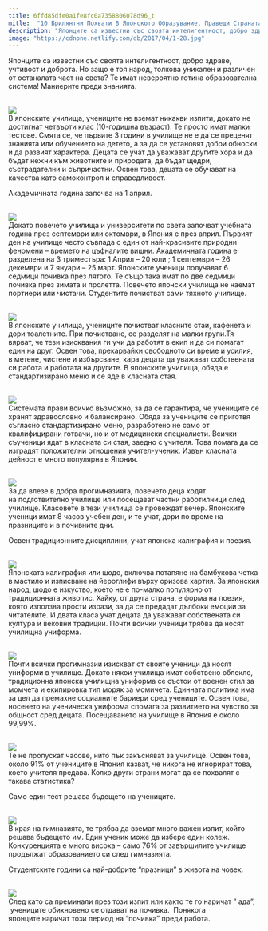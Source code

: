 ```yaml
---
title: 6ffd85dfe0a1fe8fc0a7358806078d96_t
mitle:  "10 Брилянтни Похвати В Японското Образувание, Правещи Страната Световен Лидер!"
description: "Японците са известни със своята интелигентност, добро здраве, учтивост и доброта. Но защо е тоя народ, толкова уникален и различен от останалата част на света? Те им"
image: "https://cdnone.netlify.com/db/2017/04/1-28.jpg"
---
```


 <p>Японците са известни със своята интелигентност, добро здраве, учтивост и доброта. Но защо е тоя народ, толкова уникален и различен от останалата част на света? Те имат невероятно готина образователна система! Маниерите преди знанията.</p>      <p> <br/><img src="https://cdnone.netlify.com/db/2017/04/1-28.jpg"/><br/> В японските училища, учениците не вземат никакви изпити, докато не достигнат четвърти клас (10-годишна възраст). Те просто имат малки тестове. Смята се, че първите 3 години в училище не е да се преценят знанията или обучението на детето, а за да се установят добри обноски и да развият характера. Децата се учат да уважават другите хора и да бъдат нежни към животните и природата, да бъдат щедри, състрадателни и съпричастни. Освен това, децата се обучават на качества като самоконтрол и справедливост.</p> <p> Академичната година започва на 1 април.</p> <p> <br/><img src="https://cdnone.netlify.com/db/2017/04/2-26.jpg"/><br/> Докато повечето училища и университети по света започват учебната година през септември или октомври, в Япония е през април. Първият ден на училище често съвпада с един от най-красивите природни феномени – времето на цъфналите вишни. Академичната година е разделена на 3 триместъра: 1 Април – 20 юли ; 1 септември – 26 декември и 7 януари – 25.март. Японските ученици получават 6 седмици почивка през лятото. Те също така имат по две седмици почивка през зимата и пролетта. Повечето японски училища не наемат портиери или чистачи. Студентите почистват сами тяхното училище.</p>      <p> <br/><img src="https://cdnone.netlify.com/db/2017/04/3-26.jpg"/><br/> В японските училища, учениците почистват класните стаи, кафенета и дори тоалетните. При почистване, се разделят на малки групи.Тя вярват, че тези изисквания ги учи да работят в екип и да си помагат един на друг. Освен това, прекарвайки свободното си време и усилия, в метене, чистене и избърсване, кара децата да уважават собствената си работа и работата на другите. В японските училища, обяда е стандартизирано меню и се яде в класната стая.</p> <p> <br/><img src="https://cdnone.netlify.com/db/2017/04/4-25.jpg"/><br/> Системата прави всичко възможно, за да се гарантира, че учениците се хранят здравословно и балансирано. Обяда за учениците се приготвя съгласно стандартизирано меню, разработено не само от квалифицирани готвачи, но и от медицински специалисти. Всички съученици ядат в класната си стая, заедно с учителя. Това помага да се изградят положителни отношения учител-ученик. Извън класната дейност е много популярна в Япония.</p> <p> <br/><img src="https://cdnone.netlify.com/db/2017/04/5-23.jpg"/><br/> За да влезе в добра прогимназията, повечето деца ходят на подготвително училище или посещават частни работилници след училище. Класовете в тези училища се провеждат вечер. Японските ученици имат 8 часов учебен ден, и те учат, дори по време на празниците и в почивните дни.</p> <p> Освен традиционните дисциплини, учат японска калиграфия и поезия.</p>      <p> <br/><img src="https://cdnone.netlify.com/db/2017/04/6-23.jpg"/><br/> Японската калиграфия или шодо, включва потапяне на бамбукова четка в мастило и изписване на йероглифи върху оризова хартия. За японския народ, шодо е изкуство, което не е по-малко популярно от традиционната живопис. Хайку, от друга страна, е форма на поезия, която използва прости изрази, за да се предадат дълбоки емоции за читателите. И двата класа учат децата да уважават собствената си култура и вековни традиции. Почти всички ученици трябва да носят училищна униформа.</p> <p> <br/><img src="https://cdnone.netlify.com/db/2017/04/7-23.jpg"/><br/> Почти всички прогимназии изискват от своите ученици да носят униформи в училище. Докато някои училища имат собствено облекло, традиционна японска училищна униформа се състои от военен стил за момчета и екипировка тип моряк за момичета. Единната политика има за цел да премахне социалните бариери сред учениците. Освен това, носенето на ученическа униформа спомага за развитието на чувство за общност сред децата. Посещаването на училище в Япония е около 99,99%.</p> <p> <br/><img src="https://cdnone.netlify.com/db/2017/04/8-23.jpg"/><br/> Те не пропускат часове, нито пък закъсняват за училище. Освен това, около 91% от учениците в Япония казват, че никога не игнорират това, което учителя предава. Колко други страни могат да се похвалят с такава статистика?</p> <p>Само един тест решава бъдещето на учениците.</p> <p> <br/><img src="https://cdnone.netlify.com/db/2017/04/9-23.jpg"/><br/> В края на гимназията, те трябва да вземат много важен изпит, който решава бъдещето им. Един ученик може да избере един колеж. Конкуренцията е много висока – само 76% от завършилите училище продължат образованието си след гимназията.</p> <p> Студентските години са най-добрите “празници” в живота на човек.</p>      <p> <br/><img src="https://cdnone.netlify.com/db/2017/04/10-22.jpg"/><br/> След като са преминали през този изпит или както те го наричат ” ада”,  учениците обикновено се отдават на почивка.  Понякога японците наричат този период на “почивка” преди работа.</p>       